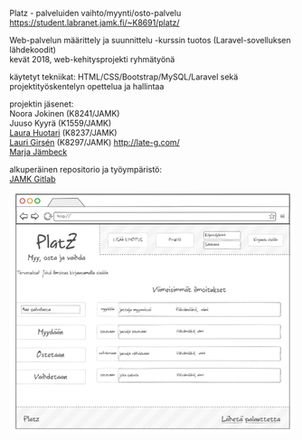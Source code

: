Platz - palveluiden vaihto/myynti/osto-palvelu  
https://student.labranet.jamk.fi/~K8691/platz/

Web-palvelun määrittely ja suunnittelu -kurssin tuotos (Laravel-sovelluksen lähdekoodit)  
kevät 2018, web-kehitysprojekti ryhmätyönä

käytetyt tekniikat: HTML/CSS/Bootstrap/MySQL/Laravel sekä projektityöskentelyn opettelua ja hallintaa

projektin jäsenet:  
Noora Jokinen (K8241/JAMK)  
Juuso Kyyrä (K1559/JAMK)  
[Laura Huotari](https://www.linkedin.com/in/laura-huotari-6a6783178/) (K8237/JAMK)  
[Lauri Girsén](https://www.linkedin.com/in/lauri-girsen/) (K8297/JAMK) http://late-g.com/   
[Marja Jämbeck](https://www.linkedin.com/in/marja-j%C3%A4mbeck-315a9169/) 

alkuperäinen repositorio ja työympäristö:  
[JAMK Gitlab](https://gitlab.labranet.jamk.fi/K8237/platz)

![Platz-mockup](https://github.com/sekuretto/Platz/blob/master/dokumentointi/M%C3%A4%C3%A4rittely%20ja%20suunnittelu/kuvamateriaali/kirjautumaton_k%C3%A4ytt%C3%A4j%C3%A4.PNG)

